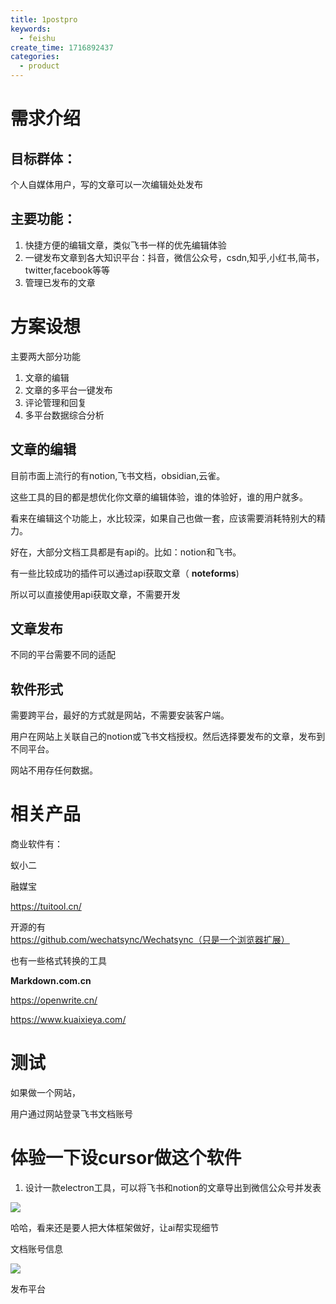 ```yaml
---
title: 1postpro
keywords:
  - feishu
create_time: 1716892437
categories:
  - product
---
```



# 需求介绍

## 目标群体：

个人自媒体用户，写的文章可以一次编辑处处发布

## 主要功能：

1. 快捷方便的编辑文章，类似飞书一样的优先编辑体验
2. 一键发布文章到各大知识平台：抖音，微信公众号，csdn,知乎,小红书,简书，twitter,facebook等等
3. 管理已发布的文章 

#  方案设想

主要两大部分功能

1. 文章的编辑
2. 文章的多平台一键发布
3. 评论管理和回复
4. 多平台数据综合分析

## 文章的编辑

目前市面上流行的有notion,飞书文档，obsidian,云雀。

这些工具的目的都是想优化你文章的编辑体验，谁的体验好，谁的用户就多。

看来在编辑这个功能上，水比较深，如果自己也做一套，应该需要消耗特别大的精力。

好在，大部分文档工具都是有api的。比如：notion和飞书。

有一些比较成功的插件可以通过api获取文章（ **noteforms**)

所以可以直接使用api获取文章，不需要开发

## 文章发布

不同的平台需要不同的适配

## 软件形式

需要跨平台，最好的方式就是网站，不需要安装客户端。

用户在网站上关联自己的notion或飞书文档授权。然后选择要发布的文章，发布到不同平台。

网站不用存任何数据。

# 相关产品

商业软件有：

蚁小二

融媒宝

https://tuitool.cn/

开源的有
https://github.com/wechatsync/Wechatsync（只是一个浏览器扩展）

也有一些格式转换的工具

 **Markdown.com.cn**

https://openwrite.cn/

https://www.kuaixieya.com/

# 测试

如果做一个网站，

用户通过网站登录飞书文档账号

# 体验一下设cursor做这个软件

1. 设计一款electron工具，可以将飞书和notion的文章导出到微信公众号并发表

<img src="/assets/HBWybpMy6oxNE7xV7mUcVI8unMc.png" src-width="514" class="markdown-img m-auto" src-height="136" align="center"/>

哈哈，看来还是要人把大体框架做好，让ai帮实现细节

文档账号信息

<img src="/assets/MsywbntnPoPW01xUeZwcGBLvnah.png" src-width="1247" class="markdown-img m-auto" src-height="543" align="center"/>

发布平台

#  

